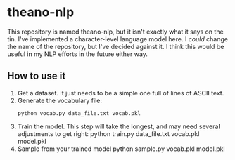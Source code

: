 # theano-nlp

This repository is named theano-nlp, but it isn't exactly what it says on the tin.
I've implemented a character-level language model here. I *could* change the name
of the repository, but I've decided against it. I think this would be useful in
my NLP efforts in the future either way.

## How to use it

1. Get a dataset. It just needs to be a simple one full of lines of ASCII text.
2. Generate the vocabulary file:
	```
	python vocab.py data_file.txt vocab.pkl
	```
3. Train the model. This step will take the longest, and may need several
   adjustments to get right:
	python train.py data_file.txt vocab.pkl model.pkl
4. Sample from your trained model
	python sample.py vocab.pkl model.pkl

